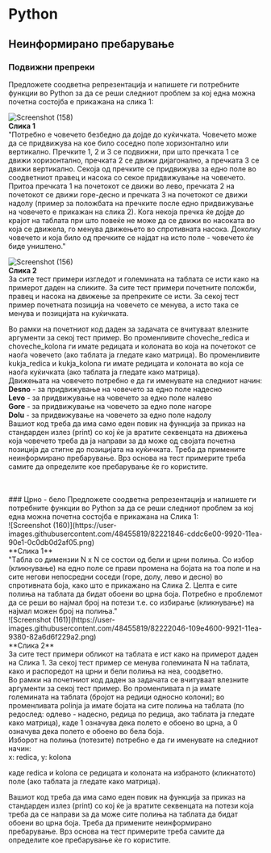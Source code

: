# Python

## **Неинформирано пребарување**
### Подвижни препреки
Предложете соодветна репрезентација и напишете ги потребните функции во Python за да се реши следниот проблем за кој една можна почетна состојба е прикажана на слика 1:

![Screenshot (158)](https://user-images.githubusercontent.com/48455819/82221115-d97b6500-991f-11ea-9068-014811b38539.png)<br />
**Слика 1** <br />
"Потребно е човечето безбедно да дојде до куќичката. Човечето може да се придвижува на кое било соседно поле хоризонтално или вертикално. Пречките 1, 2 и 3 се подвижни, при што пречката 1 се движи хоризонтално, пречката 2 се движи дијагонално, а пречката 3 се движи вертикално. Секоја од пречките се придвижува за едно поле во соодветниот правец и насока со секое придвижување на човечето. Притоа пречката 1 на почетокот се движи во лево, пречката 2 на почетокот се движи горе-десно и пречката 3 на почетокот се движи надолу (пример за положбата на пречките после едно придвижување на човечето е прикажан на слика 2). Кога некоја пречка ќе дојде до крајот на таблата при што повеќе не може да се движи во насоката во која се движела, го менува движењето во спротивната насока. Доколку човечето и која било од пречките се најдат на исто поле - човечето ќе биде уништено."<br />

![Screenshot (156)](https://user-images.githubusercontent.com/48455819/82220630-2c085180-991f-11ea-8207-83226e038e0c.png)<br />
**Слика 2** <br />
За сите тест примери изгледот и големината на таблата се исти како на примерот даден на сликите. За сите тест примери почетните положби, правец и насока на движење за препреките се исти. За секој тест пример почетната позиција на човечето се менува, а исто така се менува и позицијата на куќичката.<br />

Во рамки на почетниот код даден за задачата се вчитуваат влезните аргументи за секој тест пример. Во променливите choveche_redica и choveche_kolona ги имате редицата и колоната во која на почетокот се наоѓа човечето (ако таблата ја гледате како матрица). Во променливите kukja_redica и kukja_kolona ги имате редицата и колоната во која се наоѓа куќичката (ако таблата ја гледате како матрица).
<br />
Движењата на човечето потребно е да ги именувате на следниот начин:
<br />
**Desno** - за придвижување на човечето за едно поле надесно<br />
**Levo** - за придвижување на човечето за едно поле налево<br />
**Gore** - за придвижување на човечето за едно поле нагоре<br />
**Dolu** - за придвижување на човечето за едно поле надолу<br />
Вашиот код треба да има само еден повик на функција за приказ на стандарден излез (print) со кој ќе ја вратите секвенцата на движења која човечето треба да ја направи за да може од својата почетна позиција да стигне до позицијата на куќичката. Треба да примените неинформирано пребарување. Врз основа на тест примерите треба самите да определите кое пребарување ќе го користите.


<br />
<br />
### Црно - бело
Предложете соодветна репрезентација и напишете ги потребните функции во Python за да се реши следниот проблем за кој една можна почетна состојба е прикажана на Слика 1:<br />
![Screenshot (160)](https://user-images.githubusercontent.com/48455819/82221846-cddc6e00-9920-11ea-90e1-0c0db0d2af05.png)
<br />
**Слика 1**<br />
"Tабла со димензии N x N се состои од бели и црни полиња. Со избор (кликнување) на едно поле се прави промена на бојата на тоа поле и на сите негови непосредни соседи (горе, долу, лево и десно) во спротивната боја, како што е прикажано на Слика 2. Целта е сите полиња на таблата да бидат обоени во црна боја. Потребно е проблемот да се реши во најмал број на потези т.е. со избирање (кликнување) на најмал можен број на полиња."<br />
![Screenshot (161)](https://user-images.githubusercontent.com/48455819/82222046-109e4600-9921-11ea-9380-82a6d6f229a2.png)<br />
**Слика 2**<br />
За сите тест примери обликот на таблата е ист како на примерот даден на Слика 1. За секој тест пример се менува големината N на таблата, како и распоредот на црни и бели полиња на неа, соодветно.
<br />
Во рамки на почетниот код даден за задачата се вчитуваат влезните аргументи за секој тест пример. Во променливата n ја имате големината на таблата (бројот на редици односно колони); во променливата polinja ја имате бојата на сите полиња на таблата (по редослед: одлево - надесно, редица по редица, ако таблата ја гледате како матрица), каде 1 означува дека полето е обоено во црна, а 0 означува дека полето е обоено во бела боја.
<br />
Изборот на полиња (потезите) потребно е да ги именувате на следниот начин:
<br />
x: redica, y: kolona<br />

каде redica и kolona се редицата и колоната на избраното (кликнатото) поле (ако таблата ја гледате како матрица).<br />

Вашиот код треба да има само еден повик на функција за приказ на стандарден излез (print) со кој ќе ја вратите секвенцата на потези која треба да се направи за да може сите полиња на таблата да бидат обоени во црна боја. Треба да примените неинформирано пребарување. Врз основа на тест примерите треба самите да определите кое пребарување ќе го користите.
